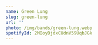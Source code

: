 ```yaml
---
name: Green Lung
slug: green-lung
url: ''
photo: /img/bands/green-lung.webp
spotifyId: 2MIoyDjdxCUdnV59UqbJGk
---
```

